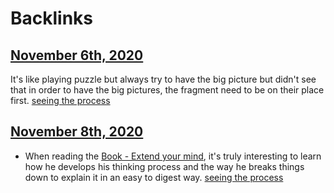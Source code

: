 
# Backlinks
## [November 6th, 2020](<November 6th, 2020.md>)
It's like playing puzzle but always try to have the big picture but didn't see that in order to have the big pictures, the fragment need to be on their place first. [seeing the process](<seeing the process.md>)

## [November 8th, 2020](<November 8th, 2020.md>)
- When reading the [Book - Extend your mind](<Book - Extend your mind.md>), it's truly interesting to learn how he develops his thinking process and the way he breaks things down to explain it in an easy to digest way. [seeing the process](<seeing the process.md>)

